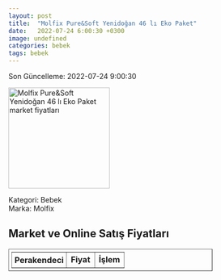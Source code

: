 ```yaml
---
layout: post
title:  "Molfix Pure&Soft Yenidoğan 46 lı Eko Paket"
date:   2022-07-24 6:00:30 +0300
image: undefined
categories: bebek
tags: bebek
---
```


Son Güncelleme: 2022-07-24 9:00:30

<img src="undefined" width="200" alt="Molfix Pure&Soft Yenidoğan 46 lı Eko Paket market fiyatları" />

Kategori: Bebek
<br />
Marka: Molfix

<h2>Market ve Online Satış Fiyatları</h2>

<table border="1" style="padding: 5px;width:80%;">
  <tr>
    <td style="padding: 5px;"><strong>Perakendeci</strong></td>
    <td><strong>Fiyat</strong></td>
    <td><strong>İşlem</strong></td>
  </tr>
  
</table>
